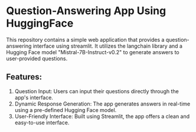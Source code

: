 # Question-Answering App Using HuggingFace

This repository contains a simple web application that provides a question-answering interface using streamlit. It utilizes the langchain library and a Hugging Face model "Mistral-7B-Instruct-v0.2" to generate answers to user-provided questions.

## Features: <br>
1. Question Input: Users can input their questions directly through the app's interface.<br>
2. Dynamic Response Generation: The app generates answers in real-time using a pre-defined Hugging Face model.<br>
3. User-Friendly Interface: Built using Streamlit, the app offers a clean and easy-to-use interface.


